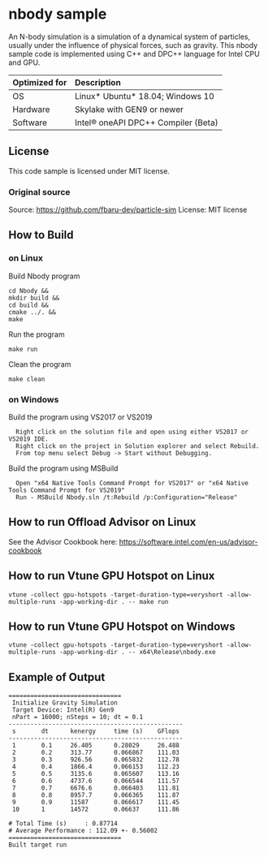 # nbody sample
An N-body simulation is a simulation of a dynamical system of particles, usually under the influence of physical forces, such as gravity. This nbody sample code is implemented using C++ and DPC++ language for Intel CPU and GPU. 
  
| Optimized for                       | Description
|:---                               |:---
| OS                                | Linux* Ubuntu* 18.04; Windows 10
| Hardware                          | Skylake with GEN9 or newer
| Software                          | Intel&reg; oneAPI DPC++ Compiler (Beta) 

## License  
This code sample is licensed under MIT license. 

### Original source
Source: https://github.com/fbaru-dev/particle-sim 
License: MIT license 

## How to Build  

### on Linux  
Build Nbody program  

    cd Nbody &&  
    mkdir build &&  
    cd build &&  
    cmake ../. &&  
    make  

Run the program  

    make run  

Clean the program 

    make clean  

### on Windows

Build the program using VS2017 or VS2019

      Right click on the solution file and open using either VS2017 or VS2019 IDE.
      Right click on the project in Solution explorer and select Rebuild.
      From top menu select Debug -> Start without Debugging.

Build the program using MSBuild

      Open "x64 Native Tools Command Prompt for VS2017" or "x64 Native Tools Command Prompt for VS2019"
      Run - MSBuild Nbody.sln /t:Rebuild /p:Configuration="Release"

## How to run Offload Advisor on Linux

See the Advisor Cookbook here: https://software.intel.com/en-us/advisor-cookbook

## How to run Vtune GPU Hotspot on Linux
    vtune -collect gpu-hotspots -target-duration-type=veryshort -allow-multiple-runs -app-working-dir . -- make run

## How to run Vtune GPU Hotspot on Windows
    vtune -collect gpu-hotspots -target-duration-type=veryshort -allow-multiple-runs -app-working-dir . -- x64\Release\nbody.exe

## Example of Output
    ===============================
     Initialize Gravity Simulation
     Target Device: Intel(R) Gen9
     nPart = 16000; nSteps = 10; dt = 0.1
    ------------------------------------------------
     s       dt      kenergy     time (s)    GFlops
    ------------------------------------------------
     1       0.1     26.405      0.28029     26.488
     2       0.2     313.77      0.066867    111.03
     3       0.3     926.56      0.065832    112.78
     4       0.4     1866.4      0.066153    112.23
     5       0.5     3135.6      0.065607    113.16
     6       0.6     4737.6      0.066544    111.57
     7       0.7     6676.6      0.066403    111.81
     8       0.8     8957.7      0.066365    111.87
     9       0.9     11587       0.066617    111.45
     10      1       14572       0.06637     111.86
    
    # Total Time (s)     : 0.87714
    # Average Performance : 112.09 +- 0.56002
    ===============================
    Built target run
